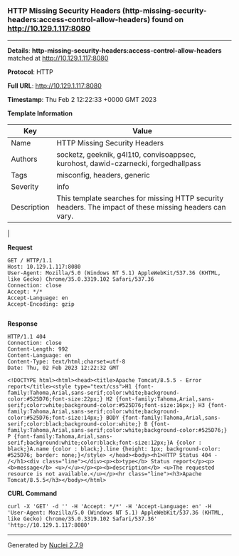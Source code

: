 ### HTTP Missing Security Headers (http-missing-security-headers:access-control-allow-headers) found on http://10.129.1.117:8080
---
**Details**: **http-missing-security-headers:access-control-allow-headers**  matched at http://10.129.1.117:8080

**Protocol**: HTTP

**Full URL**: http://10.129.1.117:8080

**Timestamp**: Thu Feb 2 12:22:33 +0000 GMT 2023

**Template Information**

| Key | Value |
|---|---|
| Name | HTTP Missing Security Headers |
| Authors | socketz, geeknik, g4l1t0, convisoappsec, kurohost, dawid-czarnecki, forgedhallpass |
| Tags | misconfig, headers, generic |
| Severity | info |
| Description | This template searches for missing HTTP security headers. The impact of these missing headers can vary.
 |

**Request**
```http
GET / HTTP/1.1
Host: 10.129.1.117:8080
User-Agent: Mozilla/5.0 (Windows NT 5.1) AppleWebKit/537.36 (KHTML, like Gecko) Chrome/35.0.3319.102 Safari/537.36
Connection: close
Accept: */*
Accept-Language: en
Accept-Encoding: gzip


```

**Response**
```http
HTTP/1.1 404 
Connection: close
Content-Length: 992
Content-Language: en
Content-Type: text/html;charset=utf-8
Date: Thu, 02 Feb 2023 12:22:32 GMT

<!DOCTYPE html><html><head><title>Apache Tomcat/8.5.5 - Error report</title><style type="text/css">H1 {font-family:Tahoma,Arial,sans-serif;color:white;background-color:#525D76;font-size:22px;} H2 {font-family:Tahoma,Arial,sans-serif;color:white;background-color:#525D76;font-size:16px;} H3 {font-family:Tahoma,Arial,sans-serif;color:white;background-color:#525D76;font-size:14px;} BODY {font-family:Tahoma,Arial,sans-serif;color:black;background-color:white;} B {font-family:Tahoma,Arial,sans-serif;color:white;background-color:#525D76;} P {font-family:Tahoma,Arial,sans-serif;background:white;color:black;font-size:12px;}A {color : black;}A.name {color : black;}.line {height: 1px; background-color: #525D76; border: none;}</style> </head><body><h1>HTTP Status 404 - /</h1><div class="line"></div><p><b>type</b> Status report</p><p><b>message</b> <u>/</u></p><p><b>description</b> <u>The requested resource is not available.</u></p><hr class="line"><h3>Apache Tomcat/8.5.5</h3></body></html>
```


**CURL Command**
```
curl -X 'GET' -d '' -H 'Accept: */*' -H 'Accept-Language: en' -H 'User-Agent: Mozilla/5.0 (Windows NT 5.1) AppleWebKit/537.36 (KHTML, like Gecko) Chrome/35.0.3319.102 Safari/537.36' 'http://10.129.1.117:8080'
```
---
Generated by [Nuclei 2.7.9](https://github.com/projectdiscovery/nuclei)